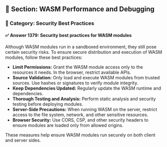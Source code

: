 ## 📘 Section: WASM Performance and Debugging
### 🔹 Category: Security Best Practices
#### ✅ Answer 1379: Security best practices for WASM modules

Although WASM modules run in a sandboxed environment, they still pose certain security risks. To ensure secure distribution and execution of WASM modules, follow these best practices:

- **Limit Permissions:** Grant the WASM module access only to the resources it needs. In the browser, restrict available APIs.
- **Source Validation:** Only load and execute WASM modules from trusted sources. Use hashes or signatures to verify module integrity.
- **Keep Dependencies Updated:** Regularly update the WASM runtime and dependencies.
- **Thorough Testing and Analysis:** Perform static analysis and security testing before deploying modules.
- **Server-Side Precautions:** When running WASM on the server, restrict access to the file system, network, and other sensitive resources.
- **Browser Security:** Use CORS, CSP, and other security headers to ensure modules are loaded only from allowed origins.

These measures help ensure WASM modules run securely on both client and server sides.
